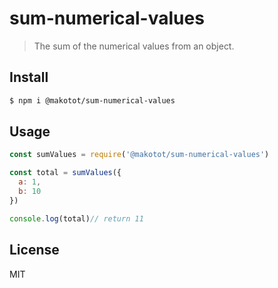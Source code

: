 # sum-numerical-values

> The sum of the numerical values from an object.


## Install

```sh
$ npm i @makotot/sum-numerical-values
```

## Usage

```js
const sumValues = require('@makotot/sum-numerical-values')

const total = sumValues({
  a: 1,
  b: 10
})

console.log(total)// return 11
```


## License

MIT

